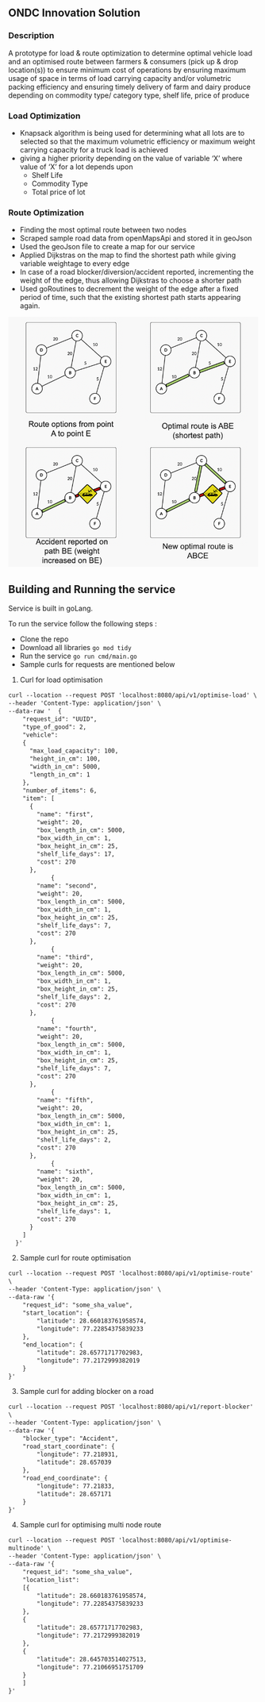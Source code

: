 ## ONDC Innovation Solution

### Description
A prototype for load & route optimization to determine optimal vehicle load and an optimised route between farmers & consumers (pick up & drop location(s)) to ensure minimum cost of operations by ensuring maximum usage of space in terms of load carrying capacity and/or volumetric packing efficiency and ensuring timely delivery of farm and dairy produce depending on commodity type/ category type, shelf life, price  of produce

### Load Optimization

- Knapsack algorithm is being used for determining what all lots are to selected so that the maximum volumetric efficiency or maximum weight carrying capacity for a truck load is achieved
- giving a higher priority depending on the value of variable ‘X’ where value of ‘X’ for a lot depends upon
  - Shelf Life
  - Commodity Type
  - Total price of lot



### Route Optimization

- Finding the most optimal route between two nodes 
- Scraped sample road data from openMapsApi and stored it in geoJson
- Used the geoJson file to create a map for our service
- Applied Dijkstras on the map to find the shortest path while giving variable weightage to every edge
- In case of a road blocker/diversion/accident reported, incrementing the weight of the edge, thus allowing Dijkstras to choose a shorter path
- Used goRoutines to decrement the weight of the edge after a fixed period of time, such that the existing shortest path starts appearing again.

![](route_optimisation.png)


## Building and Running the service

Service is built in goLang. 

To run the service follow the following steps :

- Clone the repo
- Download all libraries `go mod tidy`
- Run the service `go run cmd/main.go`
- Sample curls for requests are mentioned below

1. Curl for load optimisation
```
curl --location --request POST 'localhost:8080/api/v1/optimise-load' \
--header 'Content-Type: application/json' \
--data-raw '  {
    "request_id": "UUID",
    "type_of_good": 2,
    "vehicle":
    {
      "max_load_capacity": 100,
      "height_in_cm": 100,
      "width_in_cm": 5000,
      "length_in_cm": 1
    },
    "number_of_items": 6,
    "item": [
      {
        "name": "first",
        "weight": 20,
        "box_length_in_cm": 5000,
        "box_width_in_cm": 1,
        "box_height_in_cm": 25,
        "shelf_life_days": 17,
        "cost": 270
      },
            {
        "name": "second",
        "weight": 20,
        "box_length_in_cm": 5000,
        "box_width_in_cm": 1,
        "box_height_in_cm": 25,
        "shelf_life_days": 7,
        "cost": 270
      },
            {
        "name": "third",
        "weight": 20,
        "box_length_in_cm": 5000,
        "box_width_in_cm": 1,
        "box_height_in_cm": 25,
        "shelf_life_days": 2,
        "cost": 270
      },
            {
        "name": "fourth",
        "weight": 20,
        "box_length_in_cm": 5000,
        "box_width_in_cm": 1,
        "box_height_in_cm": 25,
        "shelf_life_days": 7,
        "cost": 270
      },
            {
        "name": "fifth",
        "weight": 20,
        "box_length_in_cm": 5000,
        "box_width_in_cm": 1,
        "box_height_in_cm": 25,
        "shelf_life_days": 2,
        "cost": 270
      },
            {
        "name": "sixth",
        "weight": 20,
        "box_length_in_cm": 5000,
        "box_width_in_cm": 1,
        "box_height_in_cm": 25,
        "shelf_life_days": 1,
        "cost": 270
      }
    ]
  }'
```

2. Sample curl for route optimisation

```
curl --location --request POST 'localhost:8080/api/v1/optimise-route' \
--header 'Content-Type: application/json' \
--data-raw '{
    "request_id": "some_sha_value",
    "start_location": {
        "latitude": 28.660183761958574,
        "longitude": 77.22854375839233
    },
    "end_location": {
        "latitude": 28.65771717702983,
        "longitude": 77.2172999382019
    }
}'
```

3. Sample curl for adding blocker on a road

```
curl --location --request POST 'localhost:8080/api/v1/report-blocker' \
--header 'Content-Type: application/json' \
--data-raw '{
    "blocker_type": "Accident",
    "road_start_coordinate": {
        "longitude": 77.218931,
        "latitude": 28.657039
    },
    "road_end_coordinate": {
        "longitude": 77.21833,
        "latitude": 28.657171
    }
}'
```

4. Sample curl for optimising multi node route

```
curl --location --request POST 'localhost:8080/api/v1/optimise-multinode' \
--header 'Content-Type: application/json' \
--data-raw '{
    "request_id": "some_sha_value",
    "location_list":
    [{
        "latitude": 28.660183761958574,
        "longitude": 77.22854375839233
    },
    {
        "latitude": 28.65771717702983,
        "longitude": 77.2172999382019
    },
    {
        "latitude": 28.645703514027513,
        "longitude": 77.21066951751709
    }
    ]
}'
```
